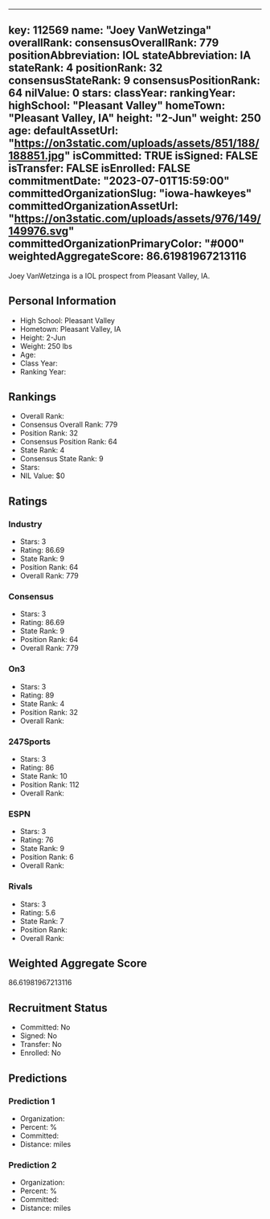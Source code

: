 ---
  key: 112569
  name: "Joey VanWetzinga"
  overallRank: 
  consensusOverallRank: 779
  positionAbbreviation: IOL
  stateAbbreviation: IA
  stateRank: 4
  positionRank: 32
  consensusStateRank: 9
  consensusPositionRank: 64
  nilValue: 0
  stars: 
  classYear: 
  rankingYear: 
  highSchool: "Pleasant Valley"
  homeTown: "Pleasant Valley, IA"
  height: "2-Jun"
  weight: 250
  age: 
  defaultAssetUrl: "https://on3static.com/uploads/assets/851/188/188851.jpg"
  isCommitted: TRUE
  isSigned: FALSE
  isTransfer: FALSE
  isEnrolled: FALSE
  commitmentDate: "2023-07-01T15:59:00"
  committedOrganizationSlug: "iowa-hawkeyes"
  committedOrganizationAssetUrl: "https://on3static.com/uploads/assets/976/149/149976.svg"
  committedOrganizationPrimaryColor: "#000"
  weightedAggregateScore: 86.61981967213116
  ---
  
  Joey VanWetzinga is a IOL prospect from Pleasant Valley, IA.
  
  ## Personal Information
  - High School: Pleasant Valley
  - Hometown: Pleasant Valley, IA
  - Height: 2-Jun
  - Weight: 250 lbs
  - Age: 
  - Class Year: 
  - Ranking Year: 
  
  ## Rankings
  - Overall Rank: 
  - Consensus Overall Rank: 779
  - Position Rank: 32
  - Consensus Position Rank: 64
  - State Rank: 4
  - Consensus State Rank: 9
  - Stars: 
  - NIL Value: $0
  
  ## Ratings
  
  ### Industry
  - Stars: 3
  - Rating: 86.69
  - State Rank: 9
  - Position Rank: 64
  - Overall Rank: 779
  
  ### Consensus
  - Stars: 3
  - Rating: 86.69
  - State Rank: 9
  - Position Rank: 64
  - Overall Rank: 779
  
  ### On3
  - Stars: 3
  - Rating: 89
  - State Rank: 4
  - Position Rank: 32
  - Overall Rank: 
  
  ### 247Sports
  - Stars: 3
  - Rating: 86
  - State Rank: 10
  - Position Rank: 112
  - Overall Rank: 
  
  ### ESPN
  - Stars: 3
  - Rating: 76
  - State Rank: 9
  - Position Rank: 6
  - Overall Rank: 
  
  ### Rivals
  - Stars: 3
  - Rating: 5.6
  - State Rank: 7
  - Position Rank: 
  - Overall Rank: 
  
  ## Weighted Aggregate Score
  86.61981967213116
  
  ## Recruitment Status
  - Committed: No
  - Signed: No
  - Transfer: No
  - Enrolled: No
  
  
  
  ## Predictions
  
  ### Prediction 1
  - Organization: 
  - Percent: %
  - Committed: 
  - Distance:  miles
  
  ### Prediction 2
  - Organization: 
  - Percent: %
  - Committed: 
  - Distance:  miles
  